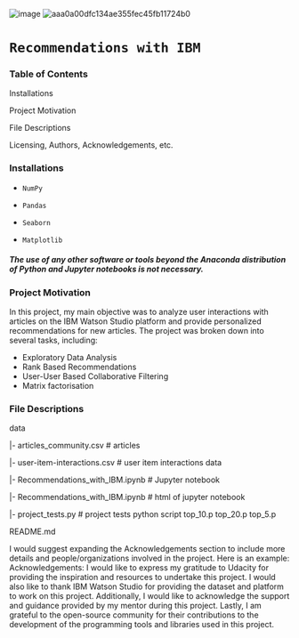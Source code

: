 ![image](https://github.com/DatMai/Udacity-Data-Science-Project-3/assets/74104677/c6b118a0-fe91-4a1e-9f5e-6ca17bd2572c)
![aaa0a00dfc134ae355fec45fb11724b0](https://github.com/DatMai/Udacity-Data-Science-Project-3/assets/74104677/5cf75127-f6c7-4de6-b599-2ce1ad194a65)

# `Recommendations with IBM`


### Table of Contents
Installations

Project Motivation

File Descriptions

Licensing, Authors, Acknowledgements, etc.

### Installations

- `NumPy`

- `Pandas`

- `Seaborn`

- `Matplotlib`

##### The use of any other software or tools beyond the Anaconda distribution of Python and Jupyter notebooks is not necessary.

### Project Motivation
In this project, my main objective was to analyze user interactions with articles on the IBM Watson Studio platform and provide personalized recommendations for new articles. The project was broken down into several tasks, including:

- Exploratory Data Analysis
- Rank Based Recommendations
- User-User Based Collaborative Filtering
- Matrix factorisation

### File Descriptions
data

|- articles_community.csv # articles

|- user-item-interactions.csv # user item interactions data

|- Recommendations_with_IBM.ipynb # Jupyter notebook

|- Recommendations_with_IBM.ipynb # html of jupyter notebook

|- project_tests.py # project tests python script top_10.p top_20.p top_5.p

README.md

I would suggest expanding the Acknowledgements section to include more details and people/organizations involved in the project. Here is an example:
Acknowledgements:
I would like to express my gratitude to Udacity for providing the inspiration and resources to undertake this project.
I would also like to thank IBM Watson Studio for providing the dataset and platform to work on this project.
Additionally, I would like to acknowledge the support and guidance provided by my mentor during this project.
Lastly, I am grateful to the open-source community for their contributions to the development of the programming tools and libraries used in this project.

